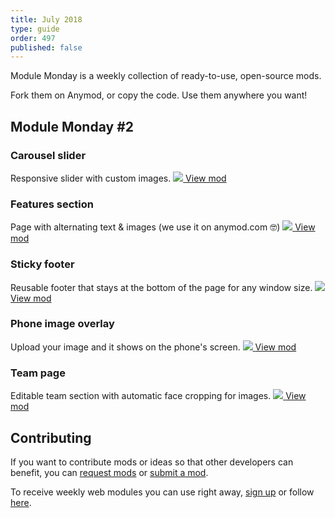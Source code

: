 ```yaml
---
title: July 2018
type: guide
order: 497
published: false
---
```


Module Monday is a weekly collection of ready-to-use, open-source mods.

Fork them on Anymod, or copy the code. Use them anywhere you want!

## Module Monday #2

### Carousel slider
Responsive slider with custom images.
<a href="https://anymod.com/mod/dbdkb?v=20">
  <img src="https://res.cloudinary.com/component/image/upload/v1530209769/slider_gspret.gif"/>
</a>
<a class="button" href="https://anymod.com/mod/dbdkb?v=20">View mod</a>

### Features section
Page with alternating text & images (we use it on anymod.com 🤓)
<a href="https://anymod.com/mod/rdoll?v=20">
  <img src="https://res.cloudinary.com/component/image/upload/v1530209760/feature_c2ehuy.png"/>
</a>
<a class="button" href="https://anymod.com/mod/rdoll?v=20">View mod</a>

### Sticky footer
Reusable footer that stays at the bottom of the page for any window size.
<a href="https://anymod.com/mod/ondrb?v=20">
  <img src="https://res.cloudinary.com/component/image/upload/v1530209760/footer_uqioxn.png"/>
</a>
<a class="button" href="https://anymod.com/mod/ondrb?v=20">View mod</a>

### Phone image overlay
Upload your image and it shows on the phone's screen.
<a href="https://anymod.com/mod/rdoal?v=20">
  <img src="https://res.cloudinary.com/component/image/upload/v1530209760/phone_overlay_es4ezp.png"/>
</a>
<a class="button" href="https://anymod.com/mod/rdoal?v=20">View mod</a>

### Team page
Editable team section with automatic face cropping for images.
<a href="https://anymod.com/mod/moalk?v=20">
  <img src="https://res.cloudinary.com/component/image/upload/v1530209760/team_page_ij8ypx.png"/>
</a>
<a class="button" href="https://anymod.com/mod/moalk?v=20">View mod</a>

## Contributing
If you want to contribute mods or ideas so that other developers can benefit, you can [request mods](https://guide.anymod.com/v1/community/requests.html) or [submit a mod](https://guide.anymod.com/v1/community/contributing.html).

To receive weekly web modules you can use right away, [sign up](https://anymod.com) or follow [here](https://medium.com/anymod).
